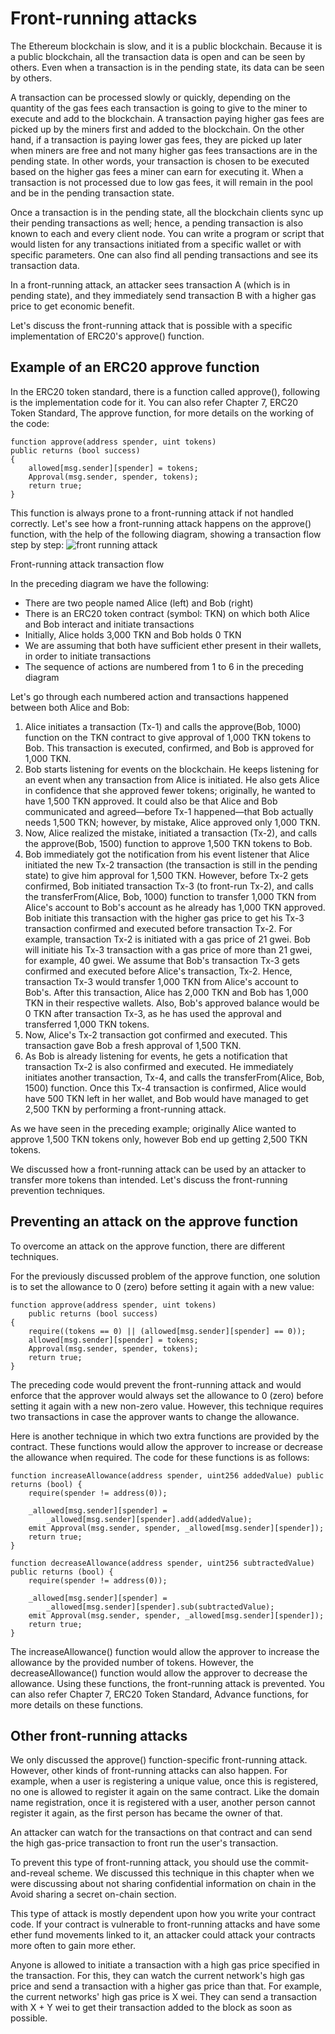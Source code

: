 # Front-running attacks

The Ethereum blockchain is slow, and it is a public blockchain. Because it is a public blockchain, all the transaction data is open and can be seen by others. Even when a transaction is in the pending state, its data can be seen by others.

A transaction can be processed slowly or quickly, depending on the quantity of the gas fees each transaction is going to give to the miner to execute and add to the blockchain. A transaction paying higher gas fees are picked up by the miners first and added to the blockchain. On the other hand, if a transaction is paying lower gas fees, they are picked up later when miners are free and not many higher gas fees transactions are in the pending state. In other words, your transaction is chosen to be executed based on the higher gas fees a miner can earn for executing it. When a transaction is not processed due to low gas fees, it will remain in the pool and be in the pending transaction state.

Once a transaction is in the pending state, all the blockchain clients sync up their pending transactions as well; hence, a pending transaction is also known to each and every client node. You can write a program or script that would listen for any transactions initiated from a specific wallet or with specific parameters. One can also find all pending transactions and see its transaction data.

In a front-running attack, an attacker sees transaction A (which is in pending state), and they immediately send transaction B with a higher gas price to get economic benefit.

Let's discuss the front-running attack that is possible with a specific implementation of ERC20's approve() function.

## Example of an ERC20 approve function

In the ERC20 token standard, there is a function called approve(), following is the implementation code for it. You can also refer Chapter 7, ERC20 Token Standard, The approve function, for more details on the working of the code:

```
function approve(address spender, uint tokens)
public returns (bool success)
{
    allowed[msg.sender][spender] = tokens;
    Approval(msg.sender, spender, tokens);
    return true;
}
```

This function is always prone to a front-running attack if not handled correctly. Let's see how a front-running attack happens on the approve() function, with the help of the following diagram, showing a transaction flow step by step:
![front running attack](attachment:tkn-front-running-attack.png)

Front-running attack transaction flow

In the preceding diagram we have the following:

- There are two people named Alice (left) and Bob (right)
- There is an ERC20 token contract (symbol: TKN) on which both Alice and Bob interact and initiate transactions
- Initially, Alice holds 3,000 TKN and Bob holds 0 TKN
- We are assuming that both have sufficient ether present in their wallets, in order to initiate transactions
- The sequence of actions are numbered from 1 to 6 in the preceding diagram

Let's go through each numbered action and transactions happened between both Alice and Bob:

1. Alice initiates a transaction (Tx-1) and calls the approve(Bob, 1000) function on the TKN contract to give approval of 1,000 TKN tokens to Bob. This transaction is executed, confirmed, and Bob is approved for 1,000 TKN.
2. Bob starts listening for events on the blockchain. He keeps listening for an event when any transaction from Alice is initiated. He also gets Alice in confidence that she approved fewer tokens; originally, he wanted to have 1,500 TKN approved. It could also be that Alice and Bob communicated and agreed—before Tx-1 happened—that Bob actually needs 1,500 TKN; however, by mistake, Alice approved only 1,000 TKN.
3. Now, Alice realized the mistake, initiated a transaction (Tx-2), and calls the approve(Bob, 1500) function to approve 1,500 TKN tokens to Bob.
4. Bob immediately got the notification from his event listener that Alice initiated the new Tx-2 transaction (the transaction is still in the pending state) to give him approval for 1,500 TKN. However, before Tx-2 gets confirmed, Bob initiated transaction Tx-3 (to front-run Tx-2), and calls the transferFrom(Alice, Bob, 1000) function to transfer 1,000 TKN from Alice's account to Bob's account as he already has 1,000 TKN approved. Bob initiate this transaction with the higher gas price to get his Tx-3 transaction confirmed and executed before transaction Tx-2. For example, transaction Tx-2 is initiated with a gas price of 21 gwei. Bob will initiate his Tx-3 transaction with a gas price of more than 21 gwei, for example, 40 gwei. We assume that Bob's transaction Tx-3 gets confirmed and executed before Alice's transaction, Tx-2. Hence, transaction Tx-3 would transfer 1,000 TKN from Alice's account to Bob's. After this transaction, Alice has 2,000 TKN and Bob has 1,000 TKN in their respective wallets. Also, Bob's approved balance would be 0 TKN after transaction Tx-3, as he has used the approval and transferred 1,000 TKN tokens.
5. Now, Alice's Tx-2 transaction got confirmed and executed. This transaction gave Bob a fresh approval of 1,500 TKN.
6. As Bob is already listening for events, he gets a notification that transaction Tx-2 is also confirmed and executed. He immediately initiates another transaction, Tx-4, and calls the transferFrom(Alice, Bob, 1500) function. Once this Tx-4 transaction is confirmed, Alice would have 500 TKN left in her wallet, and Bob would have managed to get 2,500 TKN by performing a front-running attack.

As we have seen in the preceding example; originally Alice wanted to approve 1,500 TKN tokens only, however Bob end up getting 2,500 TKN tokens.

We discussed how a front-running attack can be used by an attacker to transfer more tokens than intended. Let's discuss the front-running prevention techniques.

## Preventing an attack on the approve function

To overcome an attack on the approve function, there are different techniques.

For the previously discussed problem of the approve function, one solution is to set the allowance to 0 (zero) before setting it again with a new value:

```
function approve(address spender, uint tokens)
    public returns (bool success)
{
    require((tokens == 0) || (allowed[msg.sender][spender] == 0));
    allowed[msg.sender][spender] = tokens;
    Approval(msg.sender, spender, tokens);
    return true;
}
```

The preceding code would prevent the front-running attack and would enforce that the approver would always set the allowance to 0 (zero) before setting it again with a new non-zero value. However, this technique requires two transactions in case the approver wants to change the allowance.

Here is another technique in which two extra functions are provided by the contract. These functions would allow the approver to increase or decrease the allowance when required. The code for these functions is as follows:

```
function increaseAllowance(address spender, uint256 addedValue) public returns (bool) {
    require(spender != address(0));

    _allowed[msg.sender][spender] =
        _allowed[msg.sender][spender].add(addedValue);
    emit Approval(msg.sender, spender, _allowed[msg.sender][spender]);
    return true;
}

function decreaseAllowance(address spender, uint256 subtractedValue) public returns (bool) {
    require(spender != address(0));

    _allowed[msg.sender][spender] =
        _allowed[msg.sender][spender].sub(subtractedValue);
    emit Approval(msg.sender, spender, _allowed[msg.sender][spender]);
    return true;
}
```

The increaseAllowance() function would allow the approver to increase the allowance by the provided number of tokens. However, the decreaseAllowance() function would allow the approver to decrease the allowance. Using these functions, the front-running attack is prevented. You can also refer Chapter 7, ERC20 Token Standard, Advance functions, for more details on these functions.

## Other front-running attacks

We only discussed the approve() function-specific front-running attack. However, other kinds of front-running attacks can also happen. For example, when a user is registering a unique value, once this is registered, no one is allowed to register it again on the same contract. Like the domain name registration, once it is registered with a user, another person cannot register it again, as the first person has became the owner of that.

An attacker can watch for the transactions on that contract and can send the high gas-price transaction to front run the user's transaction.

To prevent this type of front-running attack, you should use the commit-and-reveal scheme. We discussed this technique in this chapter when we were discussing about not sharing confidential information on chain in the Avoid sharing a secret on-chain section.

This type of attack is mostly dependent upon how you write your contract code. If your contract is vulnerable to front-running attacks and have some ether fund movements linked to it, an attacker could attack your contracts more often to gain more ether.

Anyone is allowed to initiate a transaction with a high gas price specified in the transaction. For this, they can watch the current network's high gas price and send a transaction with a higher gas price than that. For example, the current networks' high gas price is X wei. They can send a transaction with X + Y wei to get their transaction added to the block as soon as possible.
